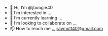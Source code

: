 - 👋 Hi, I’m @jboogie40
- 👀 I’m interested in ...
- 🌱 I’m currently learning ...
- 💞️ I’m looking to collaborate on ...
- 📫 How to reach me ...jraymott40@gmail.com 

<!---
jboogie40/jboogie40 is a ✨ special ✨ repository because its `README.md` (this file) appears on your GitHub profile.
You can click the Preview link to take a look at your changes.
--->
